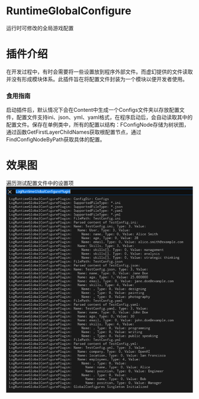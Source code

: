 # RuntimeGlobalConfigure
 运行时可修改的全局游戏配置
# 插件介绍
 在开发过程中，有时会需要将一些设置放到程序外部文件。而虚幻提供的文件读取并没有形成模块体系。此插件旨在将配置文件封装为一个模块以便开发者使用。
### 食用指南
 启动插件后，默认情况下会在Content中生成一个Configs文件夹以存放配置文件，配置文件支持ini、json、yml、yaml格式，在程序启动后，会自动读取其中的配置文件。保存在单例类中，所有的配置以结构：FConfigNode存储为树状图，通过函数GetFirstLayerChildNames获取根配置节点，通过FindConfigNodeByPath获取具体的配置。
# 效果图
 遍历测试配置文件中的设置项
![alt text](1719761166621.jpg)
